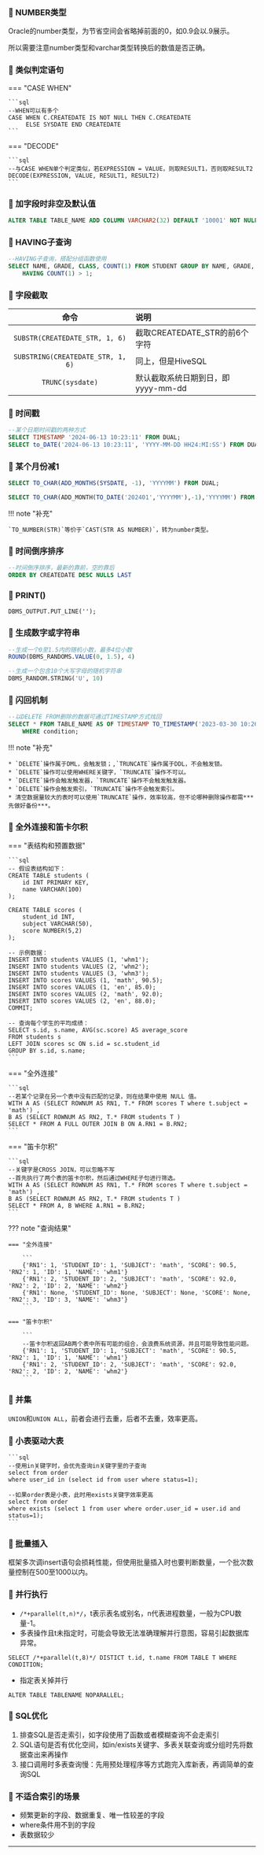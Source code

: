 ### 🚁 NUMBER类型

Oracle的number类型，为节省空间会省略掉前面的0，如0.9会以.9展示。

所以需要注意number类型和varchar类型转换后的数值是否正确。

### 🚁 类似判定语句

=== "CASE WHEN"

    ```sql
    --WHEN可以有多个
    CASE WHEN C.CREATEDATE IS NOT NULL THEN C.CREATEDATE 
         ELSE SYSDATE END CREATEDATE
    ```

=== "DECODE"

    ```sql
    --与CASE WHEN单个判定类似，若EXPRESSION = VALUE，则取RESULT1，否则取RESULT2
    DECODE(EXPRESSION, VALUE, RESULT1, RESULT2)
    ```

### 🚁 加字段时非空及默认值

```sql
ALTER TABLE TABLE_NAME ADD COLUMN VARCHAR2(32) DEFAULT '10001' NOT NULL; 
```

### 🚁 HAVING子查询

```sql
--HAVING子查询，搭配分组函数使用
SELECT NAME, GRADE, CLASS, COUNT(1) FROM STUDENT GROUP BY NAME, GRADE, CLASS 
    HAVING COUNT(1) > 1;
```

### 🚁 字段截取

|                命令                 | 说明                     |
|:---------------------------------:|:-----------------------|
|  `SUBSTR(CREATEDATE_STR, 1, 6)`   | 截取CREATEDATE_STR的前6个字符 |
| `SUBSTRING(CREATEDATE_STR, 1, 6)` | 同上，但是HiveSQL           |
|         `TRUNC(sysdate)`          | 默认截取系统日期到日，即yyyy-mm-dd |

### 🚁 时间戳

```sql
--某个日期时间戳的两种方式
SELECT TIMESTAMP '2024-06-13 10:23:11' FROM DUAL;
SELECT to_DATE('2024-06-13 10:23:11', 'YYYY-MM-DD HH24:MI:SS') FROM DUAL;
```

### 🚁 某个月份减1

```sql
SELECT TO_CHAR(ADD_MONTHS(SYSDATE, -1), 'YYYYMM') FROM DUAL;

SELECT TO_CHAR(ADD_MONTH(TO_DATE('202401','YYYYMM'),-1),'YYYYMM') FROM DUAL;
```

!!! note "补充"

    `TO_NUMBER(STR)`等价于`CAST(STR AS NUMBER)`，转为number类型。

### 🚁 时间倒序排序

```sql
--时间倒序排序，最新的靠前，空的靠后
ORDER BY CREATEDATE DESC NULLS LAST
```

### 🚁 PRINT()

`DBMS_OUTPUT.PUT_LINE('');`

### 🚁 生成数字或字符串

```sql
--生成一个0至1.5内的随机小数，最多4位小数
ROUND(DBMS_RANDOMS.VALUE(0, 1.5), 4)

--生成一个包含10个大写字母的随机字符串
DBMS_RANDOM.STRING('U', 10)
```

### 🚁 闪回机制

```sql
--以DELETE FROM删除的数据可通过TIMESTAMP方式找回
SELECT * FROM TABLE_NAME AS OF TIMESTAMP TO_TIMESTAMP('2023-03-30 10:26:11', 'YYYY-MM-DD HH24:MI:SS') 
    WHERE condition;
```

!!! note "补充"

    * `DELETE`操作属于DML，会触发锁；,`TRUNCATE`操作属于DDL，不会触发锁。
    * `DELETE`操作可以使用WHERE关键字，`TRUNCATE`操作不可以。
    * `DELETE`操作会触发触发器，`TRUNCATE`操作不会触发触发器。
    * `DELETE`操作会触发索引，`TRUNCATE`操作不会触发索引。
    * 清空数据量较大的表时可以使用`TRUNCATE`操作，效率较高，但不论哪种删除操作都需***先做好备份***。

### 🚁 全外连接和笛卡尔积

=== "表结构和预置数据"

    ```sql
    -- 假设表结构如下：
    CREATE TABLE students (
        id INT PRIMARY KEY,
        name VARCHAR(100)
    );
    
    CREATE TABLE scores (
        student_id INT,
        subject VARCHAR(50),
        score NUMBER(5,2)
    );
    
    -- 示例数据：
    INSERT INTO students VALUES (1, 'whm1');
    INSERT INTO students VALUES (2, 'whm2');
    INSERT INTO students VALUES (3, 'whm3');
    INSERT INTO scores VALUES (1, 'math', 90.5);
    INSERT INTO scores VALUES (1, 'en', 85.0);
    INSERT INTO scores VALUES (2, 'math', 92.0);
    INSERT INTO scores VALUES (2, 'en', 88.0);
    COMMIT;
    
    -- 查询每个学生的平均成绩：
    SELECT s.id, s.name, AVG(sc.score) AS average_score
    FROM students s
    LEFT JOIN scores sc ON s.id = sc.student_id
    GROUP BY s.id, s.name;
    ```

=== "全外连接"

    ```sql
    --若某个记录在另一个表中没有匹配的记录，则在结果中使用 NULL 值。
    WITH A AS (SELECT ROWNUM AS RN1, T.* FROM scores T where t.subject = 'math') ,
    B AS (SELECT ROWNUM AS RN2, T.* FROM students T )
    SELECT * FROM A FULL OUTER JOIN B ON A.RN1 = B.RN2;
    ```

=== "笛卡尔积"

    ```sql
    --关键字是CROSS JOIN，可以忽略不写
    --首先执行了两个表的笛卡尔积，然后通过WHERE子句进行筛选。
    WITH A AS (SELECT ROWNUM AS RN1, T.* FROM scores T where t.subject = 'math') ,
    B AS (SELECT ROWNUM AS RN2, T.* FROM students T )
    SELECT * FROM A, B WHERE A.RN1 = B.RN2;
    ```

??? note "查询结果"

    === "全外连接"
    
        ```
        {'RN1': 1, 'STUDENT_ID': 1, 'SUBJECT': 'math', 'SCORE': 90.5, 'RN2': 1, 'ID': 1, 'NAME': 'whm1'}
        {'RN1': 2, 'STUDENT_ID': 2, 'SUBJECT': 'math', 'SCORE': 92.0, 'RN2': 2, 'ID': 2, 'NAME': 'whm2'} 
        {'RN1': None, 'STUDENT_ID': None, 'SUBJECT': None, 'SCORE': None, 'RN2': 3, 'ID': 3, 'NAME': 'whm3'}
        ```
    
    === "笛卡尔积"
    
        ```
        --笛卡尔积返回AB两个表中所有可能的组合，会浪费系统资源，并且可能导致性能问题。
        {'RN1': 1, 'STUDENT_ID': 1, 'SUBJECT': 'math', 'SCORE': 90.5, 'RN2': 1, 'ID': 1, 'NAME': 'whm1'}
        {'RN1': 2, 'STUDENT_ID': 2, 'SUBJECT': 'math', 'SCORE': 92.0, 'RN2': 2, 'ID': 2, 'NAME': 'whm2'}
        ```

### 🚁 并集

`UNION`和`UNION ALL`，前者会进行去重，后者不去重，效率更高。

### 🚁 小表驱动大表
    
    ```sql
    --使用in关键字时，会优先查询in关键字里的子查询
    select from order
    where user_id in (select id from user where status=1);
    
    --如果order表是小表，此时用exists关键字效率更高
    select from order
    where exists (select 1 from user where order.user_id = user.id and status=1);
    ```

### 🚁 批量插入

框架多次调insert语句会损耗性能，但使用批量插入时也要判断数量，一个批次数量控制在500至1000以内。

### 🚁 并行执行

* `/*+parallel(t,n)*/`，t表示表名或别名，n代表进程数量，一般为CPU数量-1。
* 多表操作且t未指定时，可能会导致无法准确理解并行意图，容易引起数据库异常。

`SELECT /*+parallel(t,8)*/ DISTICT t.id, t.name FROM TABLE T WHERE CONDITION;`

* 指定表关掉并行

`ALTER TABLE TABLENAME NOPARALLEL;`

### 🚁 SQL优化

1. 排查SQL是否走索引，如字段使用了函数或者模糊查询不会走索引
2. SQL语句是否有优化空间，如in/exists关键字、多表关联查询或分组时先将数据查出来再操作
3. 接口调用时多表查询慢：先用预处理程序等方式跑完入库新表，再调简单的查询SQL

### 🚁 不适合索引的场景

- 频繁更新的字段、数据重复、唯一性较差的字段
- where条件用不到的字段
- 表数据较少

---
